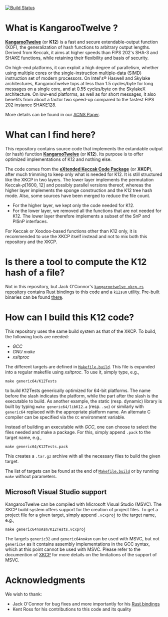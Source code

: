 [![Build Status](http://img.shields.io/travis/XKCP/K12.svg)](https://travis-ci.org/XKCP/K12)

# What is KangarooTwelve ?

[**KangarooTwelve**][k12] (or **K12**) is a fast and secure extendable-output function (XOF), the generalization of hash functions to arbitrary output lengths.
Derived from Keccak, it aims at higher speeds than FIPS 202's SHA-3 and SHAKE functions, while retaining their flexibility and basis of security.

On high-end platforms, it can exploit a high degree of parallelism, whether using multiple cores or the single-instruction multiple-data (SIMD) instruction set of modern processors.
On Intel's® Haswell and Skylake architectures, KangarooTwelve tops at less than 1.5 cycles/byte for long messages on a single core, and at 0.55 cycles/byte on the SkylakeX architecture.
On low-end platforms, as well as for short messages, it also benefits from about a factor two speed-up compared to the fastest FIPS 202 instance SHAKE128.

More details can be found in our [ACNS Paper][eprint].

# What can I find here?

This repository contains source code that implements the extandable output (or hash) function [**KangarooTwelve**][k12] (or **K12**).
Its purpose is to offer optimized implementations of K12 and nothing else.

The code comes from the [**eXtended Keccak Code Package**][xkcp] (or **XKCP**), after much trimming to keep only what is needed for K12.
It is still structured like the XKCP in two layers. The lower layer implements the permutation Keccak-_p_[1600, 12] and possibly parallel versions thereof, whereas the higher layer implements the sponge construction and the K12 tree hash mode.
Also, some sources have been merged to reduce the file count.

* For the higher layer, we kept only the code needed for K12.
* For the lower layer, we removed all the functions that are not needed for K12. The lower layer therefore implements a subset of the SnP and PlSnP interfaces.

For Keccak or Xoodoo-based functions other than K12 only, it is recommended to use the XKCP itself instead and not to mix both this repository and the XKCP.


# Is there a tool to compute the K12 hash of a file?

Not in this repository, but Jack O'Connor's [`kangarootwelve_xkcp.rs` repository](https://github.com/oconnor663/kangarootwelve_xkcp.rs) contains Rust bindings to this code and a `k12sum` utility.
Pre-built binaries can be found [there](https://github.com/oconnor663/kangarootwelve_xkcp.rs/releases).


# How can I build this K12 code?

This repository uses the same build system as that of the XKCP.
To build, the following tools are needed:

* *GCC*
* *GNU make*
* *xsltproc*

The different targets are defined in [`Makefile.build`](Makefile.build). This file is expanded into a regular makefile using *xsltproc*. To use it, simply type, e.g.,

```
make generic64/K12Tests
```

to build K12Tests generically optimized for 64-bit platforms. The name before the slash indicates the platform, while the part after the slash is the executable to build. As another example, the static (resp. dynamic) library is built by typing `make generic64/libK12.a` (resp. `.so`) or similarly with `generic64` replaced with the appropriate platform name.  An alternate C compiler can be specified via the `CC` environment variable.

Instead of building an executable with *GCC*, one can choose to select the files needed and make a package. For this, simply append `.pack` to the target name, e.g.,

```
make generic64/K12Tests.pack
```

This creates a `.tar.gz` archive with all the necessary files to build the given target.

The list of targets can be found at the end of [`Makefile.build`](Makefile.build) or by running `make` without parameters.

## Microsoft Visual Studio support

KangarooTwelve can be compiled with Microsoft Visual Studio (MSVC). The XKCP build system offers support for the creation of project files. To get a project file for a given target, simply append `.vcxproj` to the target name, e.g.,

```
make generic64noAsm/K12Tests.vcxproj
```

The targets `generic32` and `generic64noAsm` can be used with MSVC, but not `generic64` as it contains assembly implementations in the GCC syntax, which at this point cannot be used with MSVC.
Please refer to the documention of [XKCP][xkcp] for more details on the limitations of the support of MSVC.

[k12]: https://keccak.team/kangarootwelve.html
[xkcp]: https://github.com/XKCP/XKCP
[eprint]: https://eprint.iacr.org/2016/770.pdf


# Acknowledgments

We wish to thank:

- Jack O'Connor for bug fixes and more importantly for his [Rust bindings](https://github.com/oconnor663/kangarootwelve_xkcp.rs)
- Kent Ross for his contributions to this code and its quality
